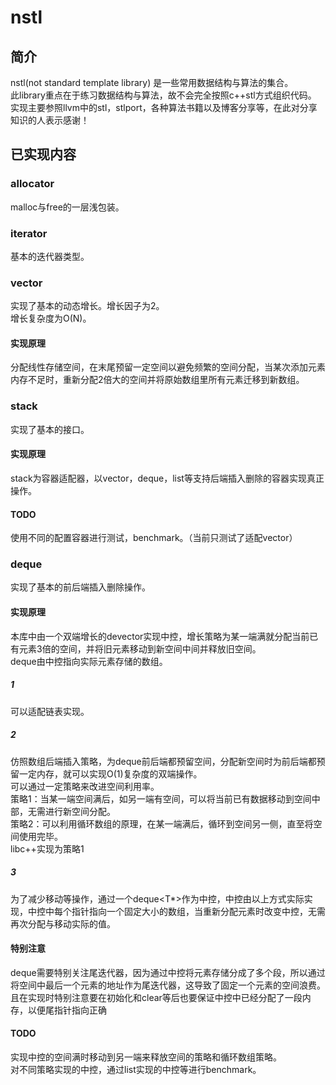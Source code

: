# nstl  

## 简介  
nstl(not standard template library) 是一些常用数据结构与算法的集合。  
此library重点在于练习数据结构与算法，故不会完全按照c++stl方式组织代码。  
实现主要参照llvm中的stl，stlport，各种算法书籍以及博客分享等，在此对分享知识的人表示感谢！

## 已实现内容

### allocator
malloc与free的一层浅包装。

### iterator
基本的迭代器类型。

### vector
实现了基本的动态增长。增长因子为2。  
增长复杂度为O(N)。

#### 实现原理
分配线性存储空间，在末尾预留一定空间以避免频繁的空间分配，当某次添加元素内存不足时，重新分配2倍大的空间并将原始数组里所有元素迁移到新数组。

### stack
实现了基本的接口。

#### 实现原理
stack为容器适配器，以vector，deque，list等支持后端插入删除的容器实现真正操作。

#### TODO
使用不同的配置容器进行测试，benchmark。（当前只测试了适配vector）

### deque
实现了基本的前后端插入删除操作。

#### 实现原理
本库中由一个双端增长的devector实现中控，增长策略为某一端满就分配当前已有元素3倍的空间，并将旧元素移动到新空间中间并释放旧空间。  
deque由中控指向实际元素存储的数组。

##### 1
可以适配链表实现。 

##### 2 
仿照数组后端插入策略，为deque前后端都预留空间，分配新空间时为前后端都预留一定内存，就可以实现O(1)复杂度的双端操作。  
可以通过一定策略来改进空间利用率。  
策略1：当某一端空间满后，如另一端有空间，可以将当前已有数据移动到空间中部，无需进行新空间分配。  
策略2：可以利用循环数组的原理，在某一端满后，循环到空间另一侧，直至将空间使用完毕。  
libc++实现为策略1   

##### 3
为了减少移动等操作，通过一个deque<T*>作为中控，中控由以上方式实际实现，中控中每个指针指向一个固定大小的数组，当重新分配元素时改变中控，无需再次分配与移动实际的值。  

#### 特别注意
deque需要特别关注尾迭代器，因为通过中控将元素存储分成了多个段，所以通过将空间中最后一个元素的地址作为尾迭代器，这导致了固定一个元素的空间浪费。且在实现时特别注意要在初始化和clear等后也要保证中控中已经分配了一段内存，以便尾指针指向正确

#### TODO
实现中控的空间满时移动到另一端来释放空间的策略和循环数组策略。  
对不同策略实现的中控，通过list实现的中控等进行benchmark。
